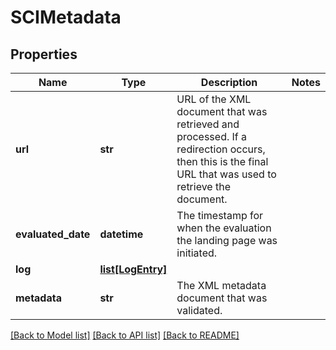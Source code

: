 # SCIMetadata

## Properties
Name | Type | Description | Notes
------------ | ------------- | ------------- | -------------
**url** | **str** | URL of the XML document that was retrieved and processed. If a  redirection occurs, then this is the final URL that was used to retrieve the document.  | 
**evaluated_date** | **datetime** | The timestamp for when the evaluation the landing page was initiated.  | 
**log** | [**list[LogEntry]**](LogEntry.md) |  | 
**metadata** | **str** | The XML metadata document that was validated.  | 

[[Back to Model list]](../README.md#documentation-for-models) [[Back to API list]](../README.md#documentation-for-api-endpoints) [[Back to README]](../README.md)


